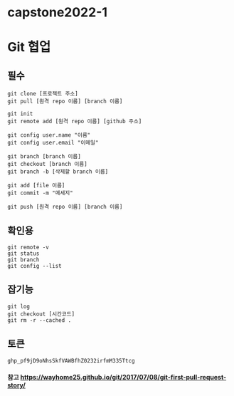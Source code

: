 # capstone2022-1


# Git 협업
## 필수 
``` 
git clone [프로젝트 주소]
git pull [원격 repo 이름] [branch 이름] 

git init 
git remote add [원격 repo 이름] [github 주소]

git config user.name "이름"
git config user.email "이메일"

git branch [branch 이름]
git checkout [branch 이름]
git branch -b [삭제할 branch 이름]

git add [file 이름]
git commit -m "메세지"

git push [원격 repo 이름] [branch 이름]
``` 

## 확인용
``` 
git remote -v
git status 
git branch
git config --list
``` 

## 잡기능 
``` 
git log
git checkout [시간코드]
git rm -r --cached .
``` 

## 토큰
``` 
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
``` 


#### 참고 https://wayhome25.github.io/git/2017/07/08/git-first-pull-request-story/
